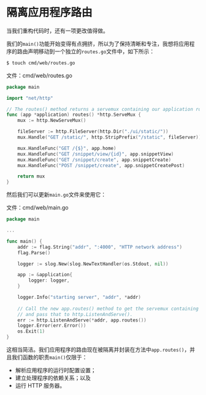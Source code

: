 # 隔离应用程序路由

当我们重构代码时，还有一项更改值得做。

我们的`main()`功能开始变得有点拥挤，所以为了保持清晰和专注，我想将应用程序的路由声明移动到一个独立的`routes.go`文件中，如下所示：

```sh
$ touch cmd/web/routes.go
```

文件：cmd/web/routes.go

```go
package main

import "net/http"

// The routes() method returns a servemux containing our application routes.
func (app *application) routes() *http.ServeMux {
    mux := http.NewServeMux()

    fileServer := http.FileServer(http.Dir("./ui/static/"))
    mux.Handle("GET /static/", http.StripPrefix("/static", fileServer))

    mux.HandleFunc("GET /{$}", app.home)
    mux.HandleFunc("GET /snippet/view/{id}", app.snippetView)
    mux.HandleFunc("GET /snippet/create", app.snippetCreate)
    mux.HandleFunc("POST /snippet/create", app.snippetCreatePost)

    return mux
}
```

然后我们可以更新`main.go`文件来使用它：

文件：cmd/web/main.go

```go
package main

...

func main() {
    addr := flag.String("addr", ":4000", "HTTP network address")
    flag.Parse()

    logger := slog.New(slog.NewTextHandler(os.Stdout, nil))

    app := &application{
        logger: logger,
    }

    logger.Info("starting server", "addr", *addr)
    
    // Call the new app.routes() method to get the servemux containing our routes,
    // and pass that to http.ListenAndServe().
    err := http.ListenAndServe(*addr, app.routes())
    logger.Error(err.Error())
    os.Exit(1)
}
```

这相当简洁。我们应用程序的路由现在被隔离并封装在方法中`app.routes()`，并且我们函数的职责`main()`仅限于：

- 解析应用程序的运行时配置设置；
- 建立处理程序的依赖关系；以及
- 运行 HTTP 服务器。